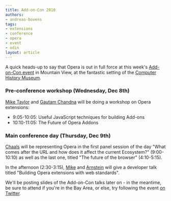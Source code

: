 ```yaml
---
title: Add-on-Con 2010
authors:
- andreas-bovens
tags:
- extensions
- conference
- opera
- event
- odin
layout: article
---
```

<p>A quick heads-up to say that Opera is out in full force at this week&#39;s <a href="http://addoncon.com/">Add-on-Con event</a> in Mountain View, at the fantastic setting of the <a href="http://www.computerhistory.org/">Computer History Museum</a>.</p>
<h3>Pre-conference workshop (Wednesday, Dec 8th)</h3>
<p><a href="http://twitter.com/miketaylr">Mike Taylor</a> and <a href="http://no.linkedin.com/in/gautamchandna">Gautam Chandna</a> will be doing a workshop on Opera extensions:</p>
<ul>
<li>9:05-10:05: Useful JavaScript techniques for building Add-ons</li>
<li>10:10-11:05: The Future of Opera Addons</li>
</ul>
<h3>Main conference day (Thursday, Dec 9th)</h3>
<p><a href="http://twitter.com/chaals">Chaals</a> will be representing Opera in the first panel session of the day &quot;What comes after the URL and how does it affect the current Ecosystem?&quot; (9:00-10:10) as well as the last one, titled &quot;The future of the browser&quot; (4:10-5:15).</p>
<p>In the afternoon (2:30-3:15), <a href="http://twitter.com/miketaylr">Mike</a> and <a href="http://no.linkedin.com/in/arnsteinteigene">Arnstein</a> will give a developer talk titled &quot;Building Opera extensions with web standards&quot;.</p>
<p>We&#39;ll be posting slides of the Add-on-Con talks later on - in the meantime, be sure to attend if you&#39;re in the Bay Area, or else, try following the event <a href="http://search.twitter.com/search?q=addoncon">on Twitter</a>.</p>
